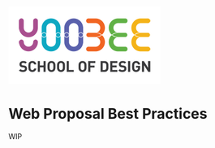 [![Yoobee School of Design](../images/yoobee-logo-300w.png)](http://yoobee.ac.nz)

# Web Proposal Best Practices
WIP